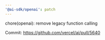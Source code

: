 ```yaml
---
'@ai-sdk/openai': patch
---
```


chore(openai): remove legacy function calling

Commit: https://github.com/vercel/ai/pull/5640
